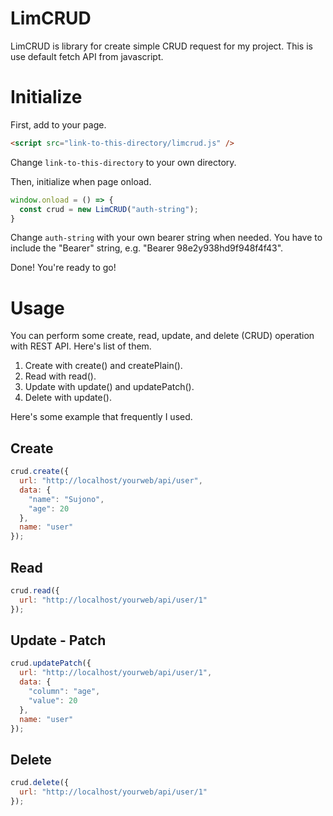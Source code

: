 # LimCRUD
LimCRUD is library for create simple CRUD request for my project. This is use default fetch API from javascript.

# Initialize
First, add to your page.

```HTML
<script src="link-to-this-directory/limcrud.js" />
```
Change ```link-to-this-directory``` to your own directory.

Then, initialize when page onload.

```Javascript
window.onload = () => {
  const crud = new LimCRUD("auth-string");
}
```

Change ```auth-string``` with your own bearer string when needed. You have to include the "Bearer" string, e.g. "Bearer 98e2y938hd9f948f4f43".

Done! You're ready to go!

# Usage
You can perform some create, read, update, and delete (CRUD) operation with REST API. Here's list of them.
1. Create with create() and createPlain().
2. Read with read().
3. Update with update() and updatePatch().
4. Delete with update().

Here's some example that frequently I used.

## Create
```Javascript
crud.create({
  url: "http://localhost/yourweb/api/user",
  data: {
    "name": "Sujono",
    "age": 20
  },
  name: "user"
});
```

## Read
```Javascript
crud.read({
  url: "http://localhost/yourweb/api/user/1"
});
```

## Update - Patch
```Javascript
crud.updatePatch({
  url: "http://localhost/yourweb/api/user/1",
  data: {
    "column": "age",
    "value": 20
  },
  name: "user"
});
```

## Delete
```Javascript
crud.delete({
  url: "http://localhost/yourweb/api/user/1"
});
```
